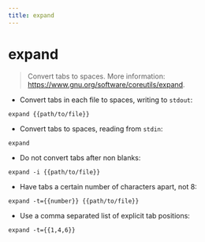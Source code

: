 ```yaml
---
title: expand
---
```

# expand

> Convert tabs to spaces.
> More information: <https://www.gnu.org/software/coreutils/expand>.

- Convert tabs in each file to spaces, writing to `stdout`:

`expand {{path/to/file}}`

- Convert tabs to spaces, reading from `stdin`:

`expand`

- Do not convert tabs after non blanks:

`expand -i {{path/to/file}}`

- Have tabs a certain number of characters apart, not 8:

`expand -t={{number}} {{path/to/file}}`

- Use a comma separated list of explicit tab positions:

`expand -t={{1,4,6}}`
